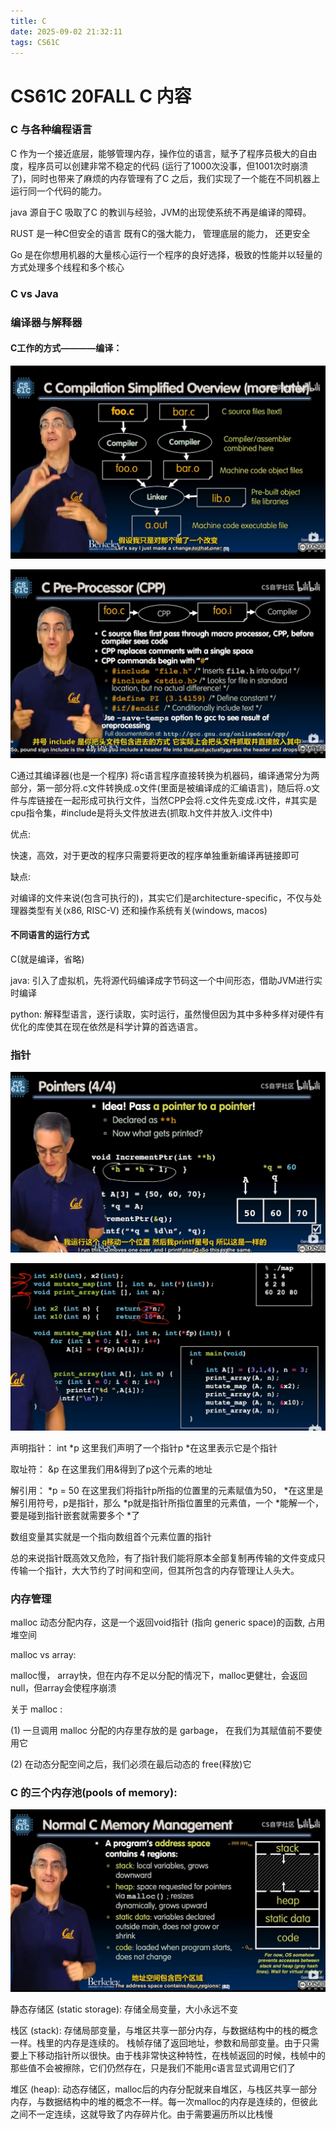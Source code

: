 ```yaml
---
title: C
date: 2025-09-02 21:32:11
tags: CS61C
---
```


# CS61C 20FALL C 内容

### C 与各种编程语言
C 作为一个接近底层，能够管理内存，操作位的语言，赋予了程序员极大的自由度，程序员可以创建非常不稳定的代码 (运行了1000次没事，但1001次时崩溃了)，同时也带来了麻烦的内存管理有了C 之后，我们实现了一个能在不同机器上运行同一个代码的能力。 

java 源自于C 吸取了C 的教训与经验，JVM的出现使系统不再是编译的障碍。

RUST 是一种C但安全的语言 既有C的强大能力， 管理底层的能力， 还更安全

Go 是在你想用机器的大量核心运行一个程序的良好选择，极致的性能并以轻量的方式处理多个线程和多个核心

### C vs Java

### 编译器与解释器

#### C工作的方式————编译：

![图(1): 编译过程的简单描述](https://github.com/shysenei/images/blob/main/CS61C/CS61C(2).png?raw=true)

![图(2): 加入CPP(C Pre-Processor)的编译过程](https://github.com/shysenei/images/blob/main/CS61C/CS61C(3).png?raw=true)



C通过其编译器(也是一个程序) 将c语言程序直接转换为机器码，编译通常分为两部分，第一部分将.c文件转换成.o文件(里面是被编译成的汇编语言)，随后将.o文件与库链接在一起形成可执行文件，当然CPP会将.c文件先变成.i文件，#其实是cpu指令集，#include是将头文件放进去(抓取.h文件并放入.i文件中)

优点:

快速，高效，对于更改的程序只需要将更改的程序单独重新编译再链接即可

缺点:

对编译的文件来说(包含可执行的)，其实它们是architecture-specific，不仅与处理器类型有关(x86, RISC-V) 还和操作系统有关(windows, macos)

#### 不同语言的运行方式

C(就是编译，省略)

java: 引入了虚拟机，先将源代码编译成字节码这一个中间形态，借助JVM进行实时编译

python: 解释型语言，逐行读取，实时运行，虽然慢但因为其中多种多样对硬件有优化的库使其在现在依然是科学计算的首选语言。


### 指针

![图(3):非常好的理解C的按值传递和解引用的小程序](https://github.com/shysenei/images/blob/main/CS61C/CS61C(4).png?raw=true)

![图(4):函数指针示例](https://github.com/shysenei/images/blob/main/CS61C/CS61C(5).png?raw=true)

声明指针： int *p 这里我们声明了一个指针p *在这里表示它是个指针

取址符： &p 在这里我们用&得到了p这个元素的地址

解引用： *p = 50 在这里我们将指针p所指的位置里的元素赋值为50， *在这里是解引用符号，p是指针，那么 *p就是指针所指位置里的元素值，一个 *能解一个，要是碰到指针嵌套就需要多个 *了

数组变量其实就是一个指向数组首个元素位置的指针

总的来说指针既高效又危险，有了指针我们能将原本全部复制再传输的文件变成只传输一个指针，大大节约了时间和空间，但其所包含的内存管理让人头大。


### 内存管理
malloc 动态分配内存，这是一个返回void指针 (指向 generic space)的函数, 占用堆空间

malloc vs array:

malloc慢， array快，但在内存不足以分配的情况下，malloc更健壮，会返回null，但array会使程序崩溃

关于 malloc :

(1) 一旦调用 malloc 分配的内存里存放的是 garbage， 在我们为其赋值前不要使用它

(2) 在动态分配空间之后，我们必须在最后动态的 free(释放)它


### C 的三个内存池(pools of memory):

![图(5):内存空间示意图](https://github.com/shysenei/images/blob/main/CS61C/CS61C(1).png?raw=true)

静态存储区 (static storage): 存储全局变量，大小永远不变

栈区 (stack): 存储局部变量，与堆区共享一部分内存，与数据结构中的栈的概念一样。栈里的内存是连续的。 栈帧存储了返回地址，参数和局部变量。由于只需要上下移动指针所以很快。由于栈非常快这种特性，在栈帧返回的时候，栈帧中的那些值不会被擦除，它们仍然存在，只是我们不能用c语言显式调用它们了

堆区 (heap): 动态存储区，malloc后的内存分配就来自堆区，与栈区共享一部分内存，与数据结构中的堆的概念不一样。每一次malloc的内存是连续的，但彼此之间不一定连续，这就导致了内存碎片化。由于需要遍历所以比栈慢